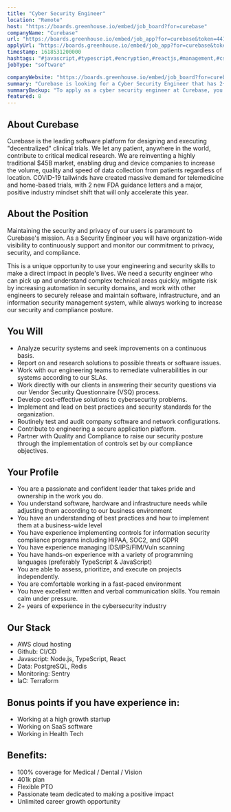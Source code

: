 ```yaml
---
title: "Cyber Security Engineer"
location: "Remote"
host: "https://boards.greenhouse.io/embed/job_board?for=curebase"
companyName: "Curebase"
url: "https://boards.greenhouse.io/embed/job_app?for=curebase&token=4417720003"
applyUrl: "https://boards.greenhouse.io/embed/job_app?for=curebase&token=4417720003#app"
timestamp: 1618531200000
hashtags: "#javascript,#typescript,#encryption,#reactjs,#management,#css,#terraform,#aws,#marketing,#ui/ux,#git"
jobType: "software"

companyWebsite: "https://boards.greenhouse.io/embed/job_board?for=curebase"
summary: "Curebase is looking for a Cyber Security Engineer that has 2+ years of experience in the cybersecurity industry."
summaryBackup: "To apply as a cyber security engineer at Curebase, you preferably need to have some knowledge of: #javascript, #typescript, #reactjs."
featured: 8
---
```


## About Curebase

Curebase is the leading software platform for designing and executing "decentralized" clinical trials. We let any patient, anywhere in the world, contribute to critical medical research. We are reinventing a highly traditional $45B market, enabling drug and device companies to increase the volume, quality and speed of data collection from patients regardless of location. COVID-19 tailwinds have created massive demand for telemedicine and home-based trials, with 2 new FDA guidance letters and a major, positive industry mindset shift that will only accelerate this year.

## About the Position

Maintaining the security and privacy of our users is paramount to Curebase's mission. As a Security Engineer you will have organization-wide visibility to continuously support and monitor our commitment to privacy, security, and compliance.

This is a unique opportunity to use your engineering and security skills to make a direct impact in people's lives. We need a security engineer who can pick up and understand complex technical areas quickly, mitigate risk by increasing automation in security domains, and work with other engineers to securely release and maintain software, infrastructure, and an information security management system, while always working to increase our security and compliance posture.

## You Will

*   Analyze security systems and seek improvements on a continuous basis.
*   Report on and research solutions to possible threats or software issues.
*   Work with our engineering teams to remediate vulnerabilities in our systems according to our SLAs.
*   Work directly with our clients in answering their security questions via our Vendor Security Questionnaire (VSQ) process.
*   Develop cost-effective solutions to cybersecurity problems.
*   Implement and lead on best practices and security standards for the organization.
*   Routinely test and audit company software and network configurations.
*   Contribute to engineering a secure application platform.
*   Partner with Quality and Compliance to raise our security posture through the implementation of controls set by our compliance objectives.

## Your Profile

*   You are a passionate and confident leader that takes pride and ownership in the work you do.
*   You understand software, hardware and infrastructure needs while adjusting them according to our business environment
*   You have an understanding of best practices and how to implement them at a business-wide level
*   You have experience implementing controls for information security compliance programs including HIPAA, SOC2, and GDPR
*   You have experience managing IDS/IPS/FIM/Vuln scanning
*   You have hands-on experience with a variety of programming languages (preferably TypeScript & JavaScript)
*   You are able to assess, prioritize, and execute on projects independently.
*   You are comfortable working in a fast-paced environment
*   You have excellent written and verbal communication skills. You remain calm under pressure.
*   2+ years of experience in the cybersecurity industry

## Our Stack

*   AWS cloud hosting
*   Github: CI/CD
*   Javascript: Node.js, TypeScript, React
*   Data: PostgreSQL, Redis
*   Monitoring: Sentry
*   IaC: Terraform

## Bonus points if you have experience in:

*   Working at a high growth startup
*   Working on SaaS software
*   Working in Health Tech

## Benefits:

*   100% coverage for Medical / Dental / Vision
*   401k plan
*   Flexible PTO
*   Passionate team dedicated to making a positive impact
*   Unlimited career growth opportunity
